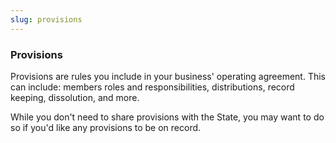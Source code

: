```yaml
---
slug: provisions
---
```

### Provisions

Provisions are rules you include in your business' operating agreement. This can include: members roles and responsibilities, distributions, record keeping, dissolution, and more.

While you don't need to share provisions with the State, you may want to do so if you'd like any provisions to be on record.

